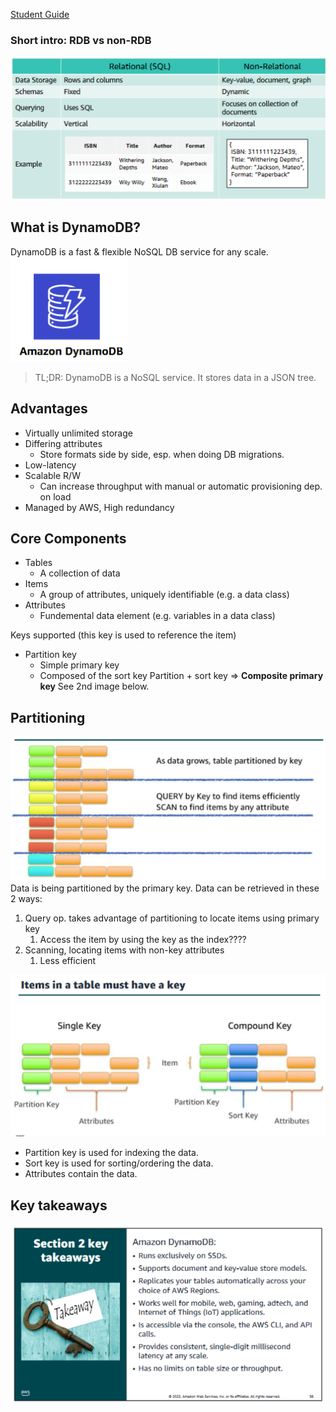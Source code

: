 [Student Guide](https://awsacademy.instructure.com/courses/45181/modules/items/3885326)

### Short intro: RDB vs non-RDB  
![image](Pasted%20image%2020230628105858.png)  

## What is DynamoDB?
DynamoDB is a fast & flexible NoSQL DB service for any scale.  
![image](Pasted%20image%2020230628110915.png)  
> TL;DR: DynamoDB is a NoSQL service. It stores data in a JSON tree.

## Advantages
- Virtually unlimited storage
- Differing attributes
	- Store formats side by side, esp. when doing DB migrations.
- Low-latency
- Scalable R/W
	- Can increase throughput with manual or automatic provisioning dep. on load
- Managed by AWS, High redundancy

## Core Components
- Tables
	- A collection of data
- Items
	- A group of attributes, uniquely identifiable (e.g. a data class)
- Attributes
	- Fundemental data element (e.g. variables in a data class)

Keys supported (this key is used to reference the item)
- Partition key
	- Simple primary key
	- Composed of the sort key
Partition + sort key => **Composite primary key**
See 2nd image below.

## Partitioning  
![image](Pasted%20image%2020230628111550.png)  
Data is being partitioned by the primary key.
Data can be retrieved in these 2 ways:
1. Query op. takes advantage of partitioning to locate items using primary key
	1. Access the item by using the key as the index????
2. Scanning, locating items with non-key attributes
	1. Less efficient

  
![image](Pasted%20image%2020230628111840.png)  
- Partition key is used for indexing the data.
- Sort key is used for sorting/ordering the data.
- Attributes contain the data.

## Key takeaways
  
![image](Pasted%20image%2020230628111945.png)  

